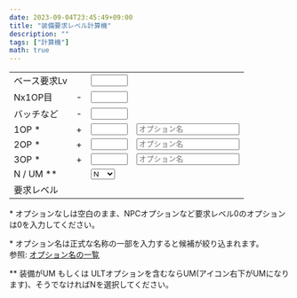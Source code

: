 ```yaml
---
date: 2023-09-04T23:45:49+09:00
title: "装備要求レベル計算機"
description: ""
tags: ["計算機"]
math: true
---
```


<script defer src="https://cdn.jsdelivr.net/gh/rsvzuiun/form-storage/dist/index.umd.js"></script>
<script defer src="index.js"></script>

<form action="javascript:void(0);">
  <table>
    <tr>
      <td>ベース要求Lv</td>
      <td align="right"></td>
      <td><input type="number" name="base" id="base" class="in" style="width: 5em"></td>
    </tr>
    <tr>
      <td>Nx1OP目</td>
      <td align="right">-</td>
      <td><input type="number" name="nx_minus" id="nx_minus" class="in" style="width: 5em"></td>
    </tr>
    <tr>
      <td>バッチなど</td>
      <td align="right">-</td>
      <td><input type="number" name="badge_minus" id="badge_minus" class="in" style="width: 5em"></td>
    </tr>
    <tr>
      <td>1OP *</td>
      <td align="right">+</td>
      <td><input name="op1" id="op1" class="in" style="width: 5em"></td>
      <td><input type="search" name="op1-sel" id="op1-sel" class="in" list="oplist" placeholder="オプション名"></td>
    </tr>
    <tr>
      <td>2OP *</td>
      <td align="right">+</td>
      <td><input name="op2" id="op2" class="in" style="width: 5em"></td>
      <td><input type="search" name="op2-sel" id="op2-sel" class="in" list="oplist" placeholder="オプション名"></td>
    </tr>
    <tr>
      <td>3OP *</td>
      <td align="right">+</td>
      <td><input name="op3" id="op3" class="in" style="width: 5em"></td>
      <td><input type="search" name="op3-sel" id="op3-sel" class="in" list="oplist" placeholder="オプション名"></td>
    </tr>
    <tr>
      <td>N / UM **</td>
      <td align="right"></td>
      <td>
      <select name="method" id="method" class="in">
        <option value="N">N</option>
        <option value="UM">UM</option>
      </select>
      </td>
    </tr>
    <tr>
      <td>要求レベル</td>
      <td align="right"></td>
      <td><span id="out"></span></td>
    </tr>
  </table>
  <p>* オプションなしは空白のまま、NPCオプションなど要求レベル0のオプションは0を入力してください。</p>
  <p>* オプション名は正式な名称の一部を入力すると候補が絞り込まれます。<br />参照: <a href="https://docs.google.com/spreadsheets/d/1QZ3CZSsYtcK-LsFyYl1FheEvL4QBL28ATxgZk2f_244/edit?usp=drive_link" target="_blank">オプション名の一覧</a></p>
  <p>** 装備がUM もしくは ULTオプションを含むならUM(アイコン右下がUMになります)、そうでなければNを選択してください。</p>
  <datalist id="oplist"></datalist>
</form>

